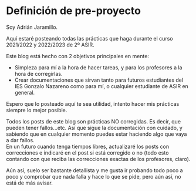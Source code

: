 # Definición de pre-proyecto

Soy Adrián Jaramillo.

Aquí estaré posteando todas las prácticas que haga durante el curso 2021/2022 y 2022/2023 de 2º ASIR.

Este blog está hecho con 2 objetivos principales en mente:

* Simpleza para mí a la hora de hacer tareas, y para los profesores a la hora de corregirlas.
* Crear documentaciones que sirvan tanto para futuros estudiantes del IES Gonzalo Nazareno como para mí, o cualquier estudiante de ASIR en general.

Espero que lo posteado aquí te sea utilidad, intento hacer mis prácticas siempre lo mejor posible.

Todos los posts de este blog son prácticas NO corregidas. Es decir, que pueden tener fallos...etc. Así que sigue la documentación con cuidado, y sabiendo que en cualquier momento puedes estar haciendo algo que vaya a dar fallos.  
En un futuro cuando tenga tiempos libres, actualizaré los posts con correcciones e indicaré en el post si está corregido o no (todo esto contando con que reciba las correcciones exactas de los profesores, claro).  

Aún así, suelo ser bastante detallista y me gusta ir probando todo poco a poco y comprobar que nada falla y hace lo que se pide, pero aún así, no está de más avisar.
